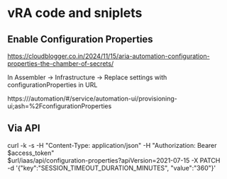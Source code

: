 # vRA code and sniplets

## Enable Configuration Properties
https://cloudblogger.co.in/2024/11/15/aria-automation-configuration-properties-the-chamber-of-secrets/

In Assembler -> Infrastructure -> Replace settings with configurationProperties in URL

https://<VRA-FQDN>/automation/#/service/automation-ui/provisioning-ui;ash=%2FconfigurationProperties


## Via API
curl -k -s -H "Content-Type: application/json" -H "Authorization: Bearer $access_token" \
$url/iaas/api/configuration-properties?apiVersion=2021-07-15 -X PATCH \
-d '{"key":"SESSION_TIMEOUT_DURATION_MINUTES", "value":"360"}'
